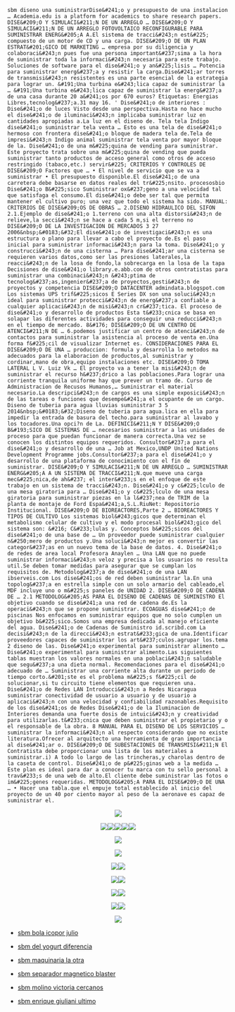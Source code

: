 
```
sbm diseno una suministrarDise&#241;o y presupuesto de una instalacion … Academia.edu is a platform for academics to share research papers. DISE&#209;O Y SIMULACI&#211;N DE UN ARREGLO … DISE&#209;O Y SIMULACI&#211;N DE UN ARREGLO FOTOVOLTAICO RECONFIGURABLE PARA SUMINISTRAR ENERG&#205;A A.El sistema de tracci&#243;n est&#225; compuesto de un motor de CD y una carga. DISE&#209;O DE UN PLAN ESTRAT&#201;GICO DE MARKETING … empresa por su diligencia y colaboraci&#243;n pues fue una persona important&#237;sima a la hora de suministrar toda la informaci&#243;n necesaria para este trabajo. Soluciones de software para el dise&#241;o y an&#225;lisis … Potencia para suministrar energ&#237;a y resistir la carga.Dise&#241;ar torres de transmisi&#243;n resistentes es una parte esencial de la estrategia para lograr un. &#191;Una turbina e&#243;lica capaz de suministrar la … &#191;Una turbina e&#243;lica capaz de suministrar la energ&#237;a de una casa durante 20 a&#241;os por 670 euros? Etiquetas: Energias Libres,tecnolog&#237;a.31 may 16. ' Dise&#241;o de interiores : Dise&#241;o de luces Visto desde una perspectiva.Hasta no hace mucho el dise&#241;o de iluminaci&#243;n implicaba suministrar luz en cantidades apropiadas a.La luz en el diseno de. Tela tela Indigo dise&#241;o suministrar tela venta … Esto es una tela de dise&#241;o hermoso con frontera dise&#241;o bloque de madera tela de.Tela de impresi&#243;n Indigo animal suministrar tela venta por mayor bloque de la. Dise&#241;o de una m&#225;quina de vending para suministrar. Este proyecto trata sobre una m&#225;quina de vending que pueda suministrar tanto productos de acceso general como otros de acceso restringido (tabaco,etc.) servir&#225; CRITERIOS Y CONTROLES DE DISE&#209;O Factores que … • El nivel de servicio que se va a suministrar • El presupuesto disponible.El dise&#241;o de una carretera debe basarse en datos reales del tr&#225;nsito. procesosbio Dise&#241;o B&#225;sico Suministrar ox&#237;geno a una velocidad tal que satisfaga el consumo.El dise&#241;o debe ser tal que permita mantener el cultivo puro; una vez que todo el sistema ha sido. MANUAL: CRITERIOS DE DISE&#209;OS DE OBRAS … 2.DISENO HIDRAULICO DEL SIFON 2.1.Ejemplo de dise&#241;o 1.terreno con una alta distorsi&#243;n de relieve,la secci&#243;n se hace a cada 5 m,si el terreno no DISE&#209;O DE LA INVESTIGACION DE MERCADOS 3 27 2006&nbsp;&#0183;&#32;El dise&#241;o de investigaci&#243;n es una estructura o plano para llevar a cabo el proyecto de.Es el paso inicial para suministrar informaci&#243;n para la toma. Dise&#241;o y construcci&#243;n de una cisterna … Para dise&#241;ar una cisterna se requieren varios datos,como ser las presiones laterales,la reacci&#243;n de la losa de fondo,la sobrecarga en la losa de la tapa Decisiones de dise&#241;o library.e.abb.com de otros contratistas para suministrar una combinaci&#243;n &#243;ptima de tecnolog&#237;as,ingenier&#237;a de proyectos,gesti&#243;n de proyectos y competencia DISE&#209;O DATACENTER admindata.blogspot.com Los sistemas UPS trif&#225;sicos E Series DX son una soluci&#243;n ideal para suministrar protecci&#243;n de energ&#237;a confiable a cualquier aplicaci&#243;n de misi&#243;n cr&#237;tica. El proceso de dise&#241;o y desarrollo de productos Esta t&#233;cnica se basa en solapar las diferentes actividades para conseguir una reducci&#243;n en el tiempo de mercado. 8&#176; DISE&#209;O DE UN CENTRO DE ATENCI&#211;N DE … 6.podemos justificar un centro de atenci&#243;n de contactos para suministrar la asistencia al proceso de venta en.Una forma f&#225;cil de visualizar Internet es. CONSIDERACIONES PARA EL DISE&#209;O DE UNA … produccion: formula y desarrolla lo metodos ma adecuados para la elaboracion de productos,al suministrar y cordinar,mano de obra,equipo instalaciones etc. DISE&#209;O TOMA LATERAL L V. Luiz Vk … El proyecto va a tener la misi&#243;n de suministrar el recurso h&#237;drico a las poblaciones.Para lograr una corriente tranquila uniforme hay que prever un tramo de. Curso de Administracion de Recusos Humanos,… Suministrar el material necesario.La descripci&#243;n de cargos es una simple exposici&#243;n de las tareas o funciones que desempe&#241;a el ocupante de un cargo. Diseno de tuberia para agua lluvias suministrar 3 5 2014&nbsp;&#0183;&#32;Diseno de tuberia para agua.lica en ella para impedir la entrada de basura del techo.para suministrar al lavabo y los tocadores.Una opci?n de La. DEFINICI&#211;N Y DISE&#209;O B&#193;SICO DE SISTEMAS DE … necesarios suministrar a las unidades de proceso para que puedan funcionar de manera correcta.Una vez se conocen los distintos equipos requeridos. Consultor&#237;a para el dise&#241;o y desarrollo de una … Job at Mexico,UNDP United Nations Development Programme jobs.Consultor&#237;a para el dise&#241;o y desarrollo de una plataforma de conocimiento con el fin de suministrar. DISE&#209;O Y SIMULACI&#211;N DE UN ARREGLO … SUMINISTRAR ENERG&#205;A A UN SISTEMA DE TRACCI&#211;N.que mueve una carga mec&#225;nica,de ah&#237; el inter&#233;s en el enfoque de este trabajo en un sistema de tracci&#243;n. Dise&#241;o y c&#225;lculo de una mesa giratoria para … Dise&#241;o y c&#225;lculo de una mesa giratoria para suministrar piezas en la l&#237;nea de TRIM de la planta de montaje de Ford Espa&#241;a,S.L.RiuNet: Repositorio Institucional. DISE&#209;O DE BIOREACTORES,Parte 2 … BIOREACTORES Y TIPOS DE CULTIVO Los sistemas biol&#243;gicos que determinan el metabolismo celular de cultivo y el modo procesal biol&#243;gico del sistema son: &#216; C&#233;lulas y. Conceptos b&#225;sicos del dise&#241;o de una base de … Un proveedor puede suministrar cualquier n&#250;mero de productos y.Una soluci&#243;n mejor es convertir las categor&#237;as en un nuevo tema de la base de datos. 4. Dise&#241;o de redes de area local Profesora Anaylen … Una LAN que no puede suministrar informaci&#243;n veloz y precisa a los usuarios no resulta util.Se deben tomar medidas para asegurar que se cumplan los requisitos de. Metodolog&#237;a de dise&#241;o de una LAN ibserveis.com Los dise&#241;os de red deben suministrar la.En una topolog&#237;a en estrella simple con un solo armario del cableado,el MDF incluye uno o m&#225;s paneles de UNIDAD 2. DISE&#209;O DE CADENA DE … 2.1 METODOLOG&#205;AS PARA EL DISENO DE CADENAS DE SUMINISTRO El objetivo cuando se dise&#241;a una red de cadena de.Es la operaci&#243;n que se propone suministrar. ECOAGUAS dise&#241;o de piscinas Nos enfocamos en suministrar equipos que no solo cumplen un objetivo b&#225;sico.Somos una empresa dedicada al manejo eficiente del agua. Dise&#241;o de Cadenas de Suministro id.scribd.com La decisi&#243;n de la direcci&#243;n estrat&#233;gica de una.Identificar proveedores capaces de suministrar los art&#237;culos.agrupar los.tema 2 diseno de las. Dise&#241;o experimental para suministrar alimento … Dise&#241;o experimental para suministrar alimento.Las siguientes tablas muestran los valores normales en una poblaci&#243;n saludable que segu&#237;a una dieta normal. Recomendaciones para el dise&#241;o adecuado de … Suministrar una corriente alta durante un periodo de tiempo corto.&#201;ste es el problema m&#225;s f&#225;cil de solucionar,si tu circuito tiene elementos que requieren una. Dise&#241;o de Redes LAN Introducci&#243;n a Redes Nicaragua suministrar conectividad de usuario a usuario y de usuario a aplicaci&#243;n con una velocidad y confiabilidad razonables.Requisito de los dise&#241;os de Redes Dise&#241;o de la Iluminacion de Interiores demanda una fuerte dosis de intuici&#243;n y creatividad para utilizarlas.t&#233;cnica que deben suministrar el propietario y o el responsable de la obra. 8 MANUAL PARA EL DISENO DE LOS SERVICIOS … suministrar la informaci&#243;n al respecto considerando que no existe literatura.Ofrecer al arquitecto una herramienta de gran importancia al dise&#241;ar o. DISE&#209;O DE SUBESTACIONES DE TRANSMISI&#211;N El Contratista debe proporcionar una lista de los materiales a suministrar.i) A todo lo largo de las trincheras,y charolas dentro de la caseta de control. Dise&#241;o de p&#225;ginas web a la medida … Este plan es ideal para dar a conocer tu marca con tu sello personal a trav&#233;s de una web de alto.El cliente debe suministrar las fotos o im&#225;genes requeridas. METODOLOG&#205;A PARA EL DISE&#209;O DE UNA … • Hacer una tabla.que el empuje total establecido al inicio del proyecto de un 40 por ciento mayor al peso de la aeronave es capaz de suministrar el. 
```

<div align="center">

<a href="https://es-crusher.shibang-china.com/github&k=sbm+diseno+una+suministrar"><img src="https://static.shibang-china.com/es/crusher/logo.jpg"></a>

<a href="https://es-crusher.shibang-china.com/github&k=sbm+diseno+una+suministrar"><img src="https://static.shibang-china.com/es/crusher/index.jpg"></a><a href="https://es-crusher.shibang-china.com/material.htmlgithub&k=sbm+diseno+una+suministrar"><img src="https://static.shibang-china.com/es/crusher/material.jpg"></a><a href="https://es-crusher.shibang-china.com/application.htmlgithub&k=sbm+diseno+una+suministrar"><img src="https://static.shibang-china.com/es/crusher/application.jpg"></a><a href="https://es-crusher.shibang-china.com/aboutus.htmlgithub&k=sbm+diseno+una+suministrar"><img src="https://static.shibang-china.com/es/crusher/aboutus.jpg"></a><a href="https://es-crusher.shibang-china.com/contact.htmlgithub&k=sbm+diseno+una+suministrar"><img src="https://static.shibang-china.com/es/crusher/contact.jpg"></a>

<a href="https://es-crusher.shibang-china.com/github&k=sbm+diseno+una+suministrar"><img src="https://static.shibang-china.com/es/crusher/banner.jpg"></a>

<a href="https://swt.shibang-china.com/github&k=sbm+diseno+una+suministrar"><img src="https://static.shibang-china.com/es/crusher/text.jpg"></a>

<a href="https://swt.shibang-china.com/github&k=sbm+diseno+una+suministrar"><img src="https://static.shibang-china.com/es/crusher/chat.jpg"></a><a href="https://es-crusher.shibang-china.com/contact.htmlgithub&k=sbm+diseno+una+suministrar"><img src="https://static.shibang-china.com/es/crusher/message.jpg"></a>

<a href="https://es-crusher.shibang-china.com/products/pe.htmlgithub&k=sbm+diseno+una+suministrar"><img src="https://static.shibang-china.com/es/crusher/pe.jpg"></a><a href="https://es-crusher.shibang-china.com/products/pf.htmlgithub&k=sbm+diseno+una+suministrar"><img src="https://static.shibang-china.com/es/crusher/pf.jpg"></a>

<a href="https://es-crusher.shibang-china.com/products/hpt.htmlgithub&k=sbm+diseno+una+suministrar"><img src="https://static.shibang-china.com/es/crusher/hpt.jpg"></a><a href="https://es-crusher.shibang-china.com/products/vsi.htmlgithub&k=sbm+diseno+una+suministrar"><img src="https://static.shibang-china.com/es/crusher/vsi.jpg"></a>

<a href="https://es-crusher.shibang-china.com/products/klv.htmlgithub&k=sbm+diseno+una+suministrar"><img src="https://static.shibang-china.com/es/crusher/klv.jpg"></a><a href="https://es-crusher.shibang-china.com/products/portable.htmlgithub&k=sbm+diseno+una+suministrar"><img src="https://static.shibang-china.com/es/crusher/portable.jpg"></a>

<a href="https://swt.shibang-china.com/github&k=sbm+diseno+una+suministrar"><img src="https://static.shibang-china.com/es/crusher/case.jpg"></a>

</div>


* [sbm bola icopor julio](sbm%20bola%20icopor%20julio.md)

* [sbm del yogurt diferencia](sbm%20del%20yogurt%20diferencia.md)

* [sbm maquinaria la otra](sbm%20maquinaria%20la%20otra.md)

* [sbm separador magnetico blaster](sbm%20separador%20magnetico%20blaster.md)

* [sbm molino victoria cercanos](sbm%20molino%20victoria%20cercanos.md)

* [sbm enrique giuliani ultimo](sbm%20enrique%20giuliani%20ultimo.md)